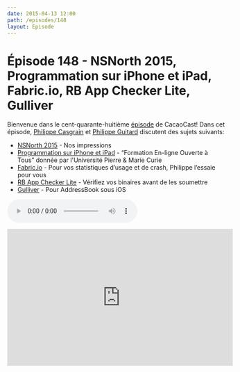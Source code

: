 ```yaml
---
date: 2015-04-13 12:00
path: /episodes/148
layout: Episode
---
```

# Épisode 148 - NSNorth 2015, Programmation sur iPhone et iPad, Fabric.io, RB App Checker Lite, Gulliver
<p>Bienvenue dans le cent-quarante-huitième <a href="https://archive.org/download/cacaocast/cacaocast_148.m4a" title="CacaoCast Episode 148">épisode</a> de CacaoCast! Dans cet épisode, <a href="http://www.twitter.com/philippec" title="Philippe Casgrain sur Twitter">Philippe Casgrain</a> et <a href="http://www.twitter.com/philippeguitard" title="Philippe Guitard sur Twitter">Philippe Guitard</a> discutent des sujets suivants:</p>
<ul><li><a href="http://nsnorth.ca" title="NSNorth 2015">NSNorth 2015</a> - Nos impressions</li>
<li><a href="http://pagesperso-systeme.lip6.fr/Fabrice.Kordon/5I452-2014/index.php" title="Programmation sur iPhone et iPad">Programmation sur iPhone et iPad</a> - &ldquo;Formation En-ligne Ouverte à Tous&rdquo; donnée par l'Université Pierre &amp; Marie Curie</li>
<li><a href="http://fabric.io" title="Fabric.io">Fabric.io</a> - Pour vos statistiques d’usage et de crash, Philippe l’essaie pour vous</li>
<li><a href="https://itunes.apple.com/ca/app/rb-app-checker-lite/id519421117?mt=12" title="RB App Checker Lite">RB App Checker Lite</a> - Vérifiez vos binaires avant de les soumettre</li>
<li><a href="https://github.com/a2/Gulliver" title="Gulliver">Gulliver</a> - Pour AddressBook sous iOS</li>
</ul>
<p><audio controls><source src="https://archive.org/download/cacaocast/cacaocast_148.m4a" type="audio/mpeg"><source src="https://archive.org/download/cacaocast/cacaocast_148.m4a" type="audio/mp4">Votre navigateur ne supporte pas l'élément audio / Your browser does not support the audio element.</audio></p>
<iframe width="520" height="315" src="https://www.youtube.com/embed/KTVpdiokSPk" frameborder="0" allowfullscreen></iframe>
